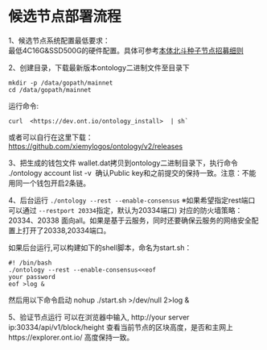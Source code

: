 #  候选节点部署流程 

1、候选节点系统配置最低要求：  
    最低4C16G&SSD500G的硬件配置。具体可参考[本体北斗种子节点招募细则](https://mp.weixin.qq.com/s?__biz=MzUzMTQzMDU0OQ==&mid=2247483937&idx=1&sn=596f5ccda9ada5a5ff191bd89f51d2e3&chksm=fa43efdbcd3466cda8f8d3c9f674ea740c2f6824078d62ffd0cbbb234d2194fcd4b991227223&mpshare=1&scene=1&srcid=07247zVR33euoPiWHIlhnnxA#rd) 

2、创建目录，下载最新版本ontology二进制文件至目录下
```
mkdir -p /data/gopath/mainnet
cd /data/gopath/mainnet
```
运行命令: 
```
curl  <https://dev.ont.io/ontology_install>  | sh`
```
   或者可以自行在这里下载：<https://github.com/xiemylogos/ontology/v2/releases> 

3、把生成的钱包文件 wallet.dat拷贝到ontology二进制目录下，执行命令 ./ontology account list -v  确认Public key和之前提交的保持一致。注意：不能用同一个钱包开启2条链。

4、后台运行 `./ontology --rest --enable-consensus`
    ※如果希望指定rest端口可以通过 `--restport 20334`指定，默认为20334端口)
   对应的防火墙策略：20334、20338 面向all。如果是基于云服务，同时还要确保云服务的网络安全配置上打开了20338,20334端口。

   如果后台运行,可以构建如下的shell脚本，命名为start.sh：
```
#! /bin/bash
./ontology --rest --enable-consensus<<eof
your password
eof >log &
```
然后用以下命令启动
nohup ./start.sh >/dev/null 2>log &

5、验证节点运行
    可以在浏览器中输入, http://your server ip:30334/api/v1/block/height 查看当前节点的区块高度，是否和主网上https://explorer.ont.io/  高度保持一致。
